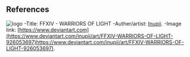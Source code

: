 ## References
![logo](https://github.com/Samuel1Bridges/Website--2023/assets/100174692/f1b85896-76e5-4869-a7ff-60ec4972790b)
-Title: FFXIV - WARRIORS OF LIGHT
-Auther/artist:  [Inupii](https://www.deviantart.com/inupii/gallery).
-Image link: [https://www.deviantart.com](https://www.deviantart.com/inupii/art/FFXIV-WARRIORS-OF-LIGHT-926053697)https://www.deviantart.com/inupii/art/FFXIV-WARRIORS-OF-LIGHT-926053697).

